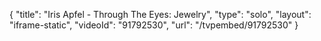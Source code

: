 {
    "title": "Iris Apfel - Through The Eyes: Jewelry",
    "type": "solo",
    "layout": "iframe-static",
    "videoId": "91792530",
    "url": "\/tvpembed\/91792530"
}